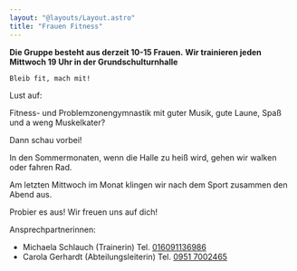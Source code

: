 ```yaml
---
layout: "@layouts/Layout.astro"
title: "Frauen Fitness"
---
```


**Die Gruppe besteht aus derzeit 10-15 Frauen.**
**Wir trainieren jeden Mittwoch 19 Uhr in der Grundschulturnhalle**

    Bleib fit, mach mit!

Lust auf:

Fitness- und Problemzonengymnastik mit guter Musik, gute Laune, Spaß und a weng
Muskelkater?

Dann schau vorbei!

In den Sommermonaten, wenn die Halle zu heiß wird, gehen wir walken oder fahren Rad.

Am letzten Mittwoch im Monat klingen wir nach dem Sport zusammen den Abend aus.

Probier es aus! Wir freuen uns auf dich!

Ansprechpartnerinnen:

- Michaela Schlauch (Trainerin) Tel. [016091136986](tel:016091136986)
- Carola Gerhardt (Abteilungsleiterin) Tel. [0951 7002465](tel:09517002465)
